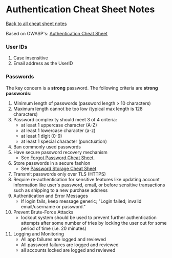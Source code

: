 # Authentication Cheat Sheet Notes

[Back to all cheat sheet notes](https://github.com/coolinmc6/CS-concepts/tree/master/OWASP)

Based on OWASP's: [Authentication Cheat Sheet](https://www.owasp.org/index.php/Authentication_Cheat_Sheet)


### User IDs
1. Case insensitive
2. Email address as the UserID

### Passwords
The key concern is a **strong** password. The following criteria are **strong passwords**:

1. Minimum length of passwords (password length > 10 characters)
2. Maximum length cannot be too low (typical max length is 128 characters)
3. Password complexity should meet 3 of 4 criteria:
  	- at least 1 uppercase character (A-Z)
  	- at least 1 lowercase character (a-z)
  	- at least 1 digit (0-9)
  	- at least 1 special character (punctuation)
4. Ban commonly used passwords
5. Have secure password recovery mechanism
    - See [Forgot Password Cheat Sheet](https://www.owasp.org/index.php/Forgot_Password_Cheat_Sheet). 
6. Store passwords in a secure fashion
    - See [Password Storage Cheat Sheet](https://www.owasp.org/index.php/Password_Storage_Cheat_Sheet)
7. Transmit passwords only over TLS (HTTPS)
8. Require re-authentication for sensitive features like updating account information like user's password, email, or before sensitive transactions such as shipping to a new purchase address
9. Authentication and Error Messages
    - If login fails, keep message generic; "Login failed; invalid email/username or password."
10. Prevent Brute-Force Attacks
    - lockout system should be used to prevent further authentication attempts after some number of tries by locking the user out for some period of time (i.e. 20 minutes)
11. Logging and Monitoring
    - All app failures are logged and reviewed
    - All password failures are logged and reviewed
    - all accounts locked are logged and reviewed
